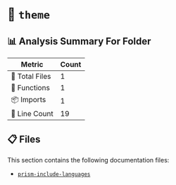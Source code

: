 # 📁 `theme`

## 📊 Analysis Summary For Folder

| Metric | Count |
|--------|-------|
| 📁 Total Files | 1 |
| 🔧 Functions | 1 |
| 📦 Imports | 1 |
| 🔢 Line Count | 19 |


## 📋 Files

This section contains the following documentation files:

- [`prism-include-languages`](./prism-include-languages.md)
